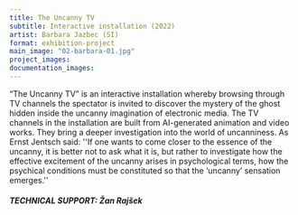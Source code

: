 ```yaml
---
title: The Uncanny TV
subtitle: Interactive installation (2022)
artist: Barbara Jazbec (SI)
format: exhibition-project
main_image: "02-barbara-01.jpg"
project_images:
documentation_images:
---
```


“The Uncanny TV” is an interactive installation whereby browsing through TV channels the spectator is invited to discover the mystery of the ghost hidden inside the uncanny imagination of electronic media. The TV channels in the installation are built from AI-generated animation and video works. They bring a deeper investigation into the world of uncanniness. As Ernst Jentsch said: ''If one wants to come closer to the essence of the uncanny, it is better not to ask what it is, but rather to investigate how the effective excitement of the uncanny arises in psychological terms, how the psychical conditions must be constituted so that the ‘uncanny’ sensation emerges.'' 

##### TECHNICAL SUPPORT: Žan Rajšek
